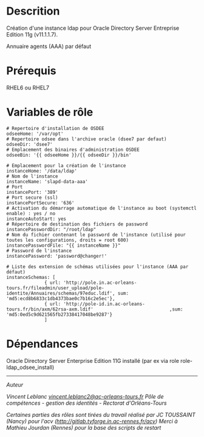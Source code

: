 # Descrition

Création d'une instance ldap pour Oracle Directory Server Entreprise Edition 11g (v11.1.1.7).

Annuaire agents (AAA) par défaut


# Prérequis

RHEL6 ou RHEL7


# Variables de rôle

```
# Repertoire d'installation de OSDEE
odseeHome: '/var/opt'
# Repertoire odsee dans l'archive oracle (dsee7 par defaut)
odseeDir: 'dsee7'
# Emplacement des binaires d'administration OSDEE
odseeBin: '{{ odseeHome }}/{{ odseeDir }}/bin'

# Emplacement pour la création de l'instance
instanceHome: '/data/ldap'
# Nom de l'instance
instanceName: 'slapd-data-aaa'
# Port
instancePort: '389'
# Port secure (ssl)
instancePortSecure: '636'
# Activation du démarrage automatique de l'instance au boot (systemctl enable) : yes / no
instanceAutoStart: yes
# Répertoire de destination des fichiers de password
instancePasswordDir: "/root/ldap"
# Nom du fichier contenant le password de l'instance (utilisé pour toutes les configurations, droits = root 600)
instancePasswordFile: "{{ instanceName }}"
# Password de l'instance
instancePassword: 'password@changer!'

# Liste des extension de schémas utilisées pour l'instance (AAA par défaut)
instanceSchemas: [
              { url: 'http://pole.in.ac-orleans-tours.fr/fileadmin/user_upload/pole-identite/Annuaires/schemas/97educ.ldif', sum: 'md5:ecd8b6833c1db4373bae0c7b16c2e5ec'},
              { url: 'http://pole-id.in.ac-orleans-tours.fr/bin/axm/62rsa-axm.ldif'                            ,sum: 'md5:0ed5c9d621565fb27338417048be9287'}
              ]
```


# Dépendances

Oracle Directory Server Enterprise Edition 11G installé (par ex via role role-ldap_odsee_install)


---

*Auteur*

*Vincent Leblanc <vincent.leblanc2@ac-orleans-tours.fr>*
*Pôle de compétences - gestion des identités - Rectorat d'Orléans-Tours*

*Certaines parties des rôles sont tirées du travail réalisé par JC TOUSSAINT (Nancy) pour l'acv (http://gitlab.tyforge.in.ac-rennes.fr/acv)*
*Merci à Mathieu Jourdan (Rennes) pour la base des scripts de restart*
